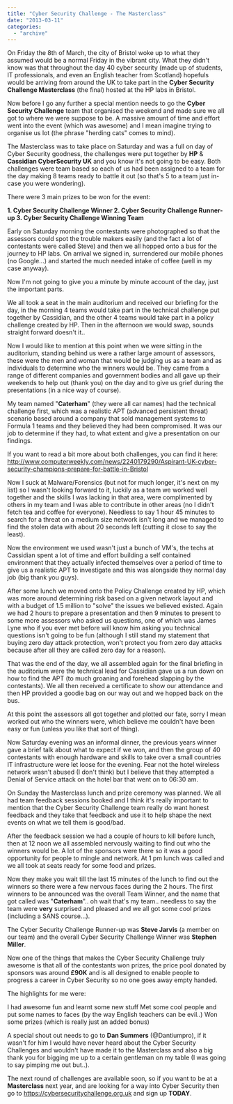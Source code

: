 ```yaml
---
title: "Cyber Security Challenge - The Masterclass"
date: "2013-03-11"
categories: 
  - "archive"
---
```


On Friday the 8th of March, the city of Bristol woke up to what they assumed would be a normal Friday in the vibrant city. What they didn't know was that throughout the day 40 cyber security (made up of students, IT professionals, and even an English teacher from Scotland) hopefuls would be arriving from around the UK to take part in the **Cyber Security Challenge Masterclass** (the final) hosted at the HP labs in Bristol.

Now before I go any further a special mention needs to go the **Cyber Security Challenge** team that organised the weekend and made sure we all got to where we were suppose to be. A massive amount of time and effort went into the event (which was awesome) and I mean imagine trying to organise us lot (the phrase "herding cats" comes to mind).

The Masterclass was to take place on Saturday and was a full on day of Cyber Security goodness, the challenges were put together by **HP** & **Cassidian CyberSecurity UK** and you know it's not going to be easy. Both challenges were team based so each of us had been assigned to a team for the day making 8 teams ready to battle it out (so that's 5 to a team just in-case you were wondering).

There were 3 main prizes to be won for the event:

**1\. Cyber Security Challenge Winner 2. Cyber Security Challenge Runner-up 3. Cyber Security Challenge Winning Team**

Early on Saturday morning the contestants were photographed so that the assessors could spot the trouble makers easily (and the fact a lot of contestants were called Steve) and then we all hopped onto a bus for the journey to HP labs. On arrival we signed in, surrendered our mobile phones (no Google...) and started the much needed intake of coffee (well in my case anyway).

Now I'm not going to give you a minute by minute account of the day, just the important parts.

We all took a seat in the main auditorium and received our briefing for the day, in the morning 4 teams would take part in the technical challenge put together by Cassidian, and the other 4 teams would take part in a policy challenge created by HP. Then in the afternoon we would swap, sounds straight forward doesn't it..

Now I would like to mention at this point when we were sitting in the auditorium, standing behind us were a rather large amount of assessors, these were the men and woman that would be judging us as a team and as individuals to determine who the winners would be. They came from a range of different companies and government bodies and all gave up their weekends to help out (thank you) on the day and to give us grief during the presentations (in a nice way of course).

My team named "**Caterham**" (they were all car names) had the technical challenge first, which was a realistic APT (advanced persistent threat) scenario based around a company that sold management systems to Formula 1 teams and they believed they had been compromised. It was our job to determine if they had, to what extent and give a presentation on our findings.

If you want to read a bit more about both challenges, you can find it here: http://www.computerweekly.com/news/2240179290/Aspirant-UK-cyber-security-champions-prepare-for-battle-in-Bristol

Now I suck at Malware/Forensics (but not for much longer, it's next on my list) so I wasn't looking forward to it, luckily as a team we worked well together and the skills I was lacking in that area, were complimented by others in my team and I was able to contribute in other areas (no I didn't fetch tea and coffee for everyone). Needless to say 1 hour 45 minutes to search for a threat on a medium size network isn't long and we managed to find the stolen data with about 20 seconds left (cutting it close to say the least).

Now the environment we used wasn't just a bunch of VM's, the techs at Cassidian spent a lot of time and effort building a self contained environment that they actually infected themselves over a period of time to give us a realistic APT to investigate and this was alongside they normal day job (big thank you guys).

After some lunch we moved onto the Policy Challenge created by HP, which was more around determining risk based on a given network layout and with a budget of 1.5 million to "solve" the issues we believed existed. Again we had 2 hours to prepare a presentation and then 9 minutes to present to some more assessors who asked us questions, one of which was James Lyne who if you ever met before will know him asking you technical questions isn't going to be fun (although I still stand my statement that buying zero day attack protection, won't protect you from zero day attacks because after all they are called zero day for a reason).

That was the end of the day, we all assembled again for the final briefing in the auditorium were the technical lead for Cassidian gave us a run down on how to find the APT (to much groaning and forehead slapping by the contestants). We all then received a certificate to show our attendance and then HP provided a goodie bag on our way out and we hopped back on the bus.

At this point the assessors all got together and plotted our fate, sorry I mean worked out who the winners were, which believe me couldn't have been easy or fun (unless you like that sort of thing).

Now Saturday evening was an informal dinner, the previous years winner gave a brief talk about what to expect if we won, and then the group of 40 contestants with enough hardware and skills to take over a small countries IT infrastructure were let loose for the evening. Fear not the hotel wireless network wasn't abused (I don't think) but I believe that they attempted a Denial of Service attack on the hotel bar that went on to 06:30 am.

On Sunday the Masterclass lunch and prize ceremony was planned. We all had team feedback sessions booked and I think it's really important to mention that the Cyber Security Challenge team really do want honest feedback and they take that feedback and use it to help shape the next events on what we tell them is good/bad.

After the feedback session we had a couple of hours to kill before lunch, then at 12 noon we all assembled nervously waiting to find out who the winners would be. A lot of the sponsors were there so it was a good opportunity for people to mingle and network. At 1 pm lunch was called and we all took at seats ready for some food and prizes.

Now they make you wait till the last 15 minutes of the lunch to find out the winners so there were a few nervous faces during the 2 hours. The first winners to be announced was the overall Team Winner, and the name that got called was "**Caterham**".. oh wait that's my team.. needless to say the team were **very** surprised and pleased and we all got some cool prizes (including a SANS course...).

The Cyber Security Challenge Runner-up was **Steve Jarvis** (a member on our team) and the overall Cyber Security Challenge Winner was **Stephen Miller**.

Now one of the things that makes the Cyber Security Challenge truly awesome is that all of the contestants won prizes, the price pool donated by sponsors was around **£90K** and is all designed to enable people to progress a career in Cyber Security so no one goes away empty handed.

The highlights for me were:

I had awesome fun and learnt some new stuff Met some cool people and put some names to faces (by the way English teachers can be evil..) Won some prizes (which is really just an added bonus)

A special shout out needs to go to **Dan Summers** (@Dantiumpro), if it wasn't for him I would have never heard about the Cyber Security Challenges and wouldn't have made it to the Masterclass and also a big thank you for bigging me up to a certain gentleman on my table (I was going to say pimping me out but..).

The next round of challenges are available soon, so if you want to be at a **Masterclass** next year, and are looking for a way into Cyber Security then go to https://cybersecuritychallenge.org.uk and sign up **TODAY**.
